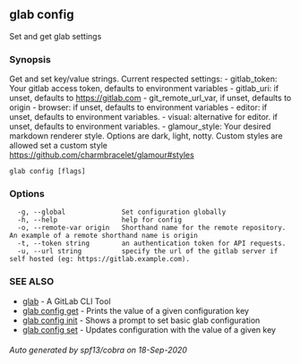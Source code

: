 ## glab config

Set and get glab settings

### Synopsis

Get and set key/value strings.
		Current respected settings:
		- gitlab_token: Your gitlab access token, defaults to environment variables
		- gitlab_uri: if unset, defaults to https://gitlab.com
		- git_remote_url_var, if unset, defaults to origin
		- browser: if unset, defaults to environment variables
		- editor: if unset, defaults to environment variables.
		- visual: alternative for editor. if unset, defaults to environment variables.
		- glamour_style: Your desired markdown renderer style. Options are dark, light, notty. Custom styles are allowed set a custom style
https://github.com/charmbracelet/glamour#styles
	

```
glab config [flags]
```

### Options

```
  -g, --global              Set configuration globally
  -h, --help                help for config
  -o, --remote-var origin   Shorthand name for the remote repository. An example of a remote shorthand name is origin
  -t, --token string        an authentication token for API requests.
  -u, --url string          specify the url of the gitlab server if self hosted (eg: https://gitlab.example.com).
```

### SEE ALSO

* [glab](glab.md)	 - A GitLab CLI Tool
* [glab config get](glab_config_get.md)	 - Prints the value of a given configuration key
* [glab config init](glab_config_init.md)	 - Shows a prompt to set basic glab configuration
* [glab config set](glab_config_set.md)	 - Updates configuration with the value of a given key

###### Auto generated by spf13/cobra on 18-Sep-2020
